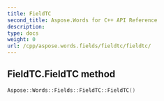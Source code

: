 ```yaml
---
title: FieldTC
second_title: Aspose.Words for C++ API Reference
description: 
type: docs
weight: 0
url: /cpp/aspose.words.fields/fieldtc/fieldtc/
---
```

## FieldTC.FieldTC method




```cpp
Aspose::Words::Fields::FieldTC::FieldTC()
```

